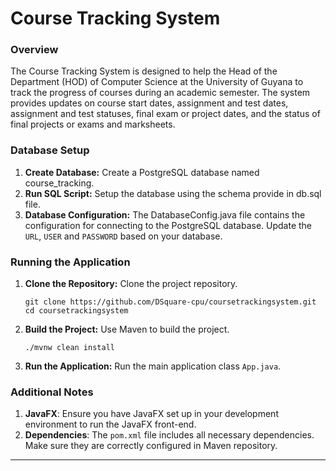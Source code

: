 # Course Tracking System
### Overview
The Course Tracking System is designed to help the Head of the Department (HOD) of Computer Science at the University of Guyana to track the progress of courses during an academic semester. The system provides updates on course start dates, assignment and test dates, assignment and test statuses, final exam or project dates, and the status of final projects or exams and marksheets.

### Database Setup
1. **Create Database:** Create a PostgreSQL database named course_tracking.
2. **Run SQL Script:** Setup the database using the schema provide in db.sql file.
3. **Database Configuration:** The DatabaseConfig.java file contains the configuration for connecting to the PostgreSQL database. Update the `URL`, `USER` and `PASSWORD` based on your database.

### Running the Application
1. **Clone the Repository:** Clone the project repository.
    ```shell
    git clone https://github.com/DSquare-cpu/coursetrackingsystem.git
    cd coursetrackingsystem
   ```
2. **Build the Project:** Use Maven to build the project.
    ```shell
   ./mvnw clean install
   ```
3. **Run the Application:** Run the main application class `App.java`.

### Additional Notes
1. **JavaFX**: Ensure you have JavaFX set up in your development environment to run the JavaFX front-end.
2. **Dependencies**: The `pom.xml` file includes all necessary dependencies. Make sure they are correctly configured in Maven repository.

---
